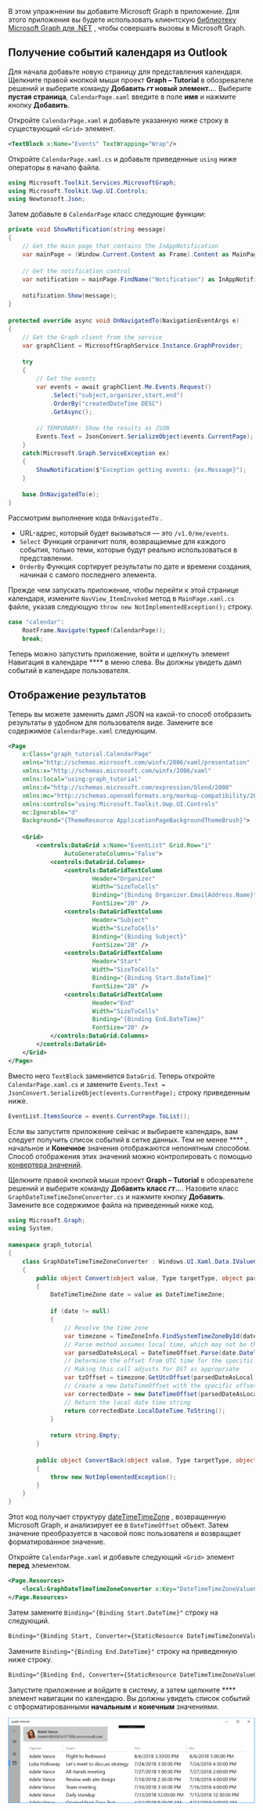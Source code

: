 <!-- markdownlint-disable MD002 MD041 -->

В этом упражнении вы добавите Microsoft Graph в приложение. Для этого приложения вы будете использовать клиентскую [библиотеку Microsoft Graph для .NET](https://github.com/microsoftgraph/msgraph-sdk-dotnet) , чтобы совершать вызовы в Microsoft Graph.

## <a name="get-calendar-events-from-outlook"></a>Получение событий календаря из Outlook

Для начала добавьте новую страницу для представления календаря. Щелкните правой кнопкой мыши проект **Graph – Tutorial** в обозревателе решений и выберите команду **Добавить _гт_ новый элемент..**.. Выберите **пустая страница**, `CalendarPage.xaml` введите в поле **имя** и нажмите кнопку **Добавить**.

Откройте `CalendarPage.xaml` и добавьте указанную ниже строку в существующий `<Grid>` элемент.

```xml
<TextBlock x:Name="Events" TextWrapping="Wrap"/>
```

Откройте `CalendarPage.xaml.cs` и добавьте приведенные `using` ниже операторы в начало файла.

```cs
using Microsoft.Toolkit.Services.MicrosoftGraph;
using Microsoft.Toolkit.Uwp.UI.Controls;
using Newtonsoft.Json;
```

Затем добавьте в `CalendarPage` класс следующие функции:

```cs
private void ShowNotification(string message)
{
    // Get the main page that contains the InAppNotification
    var mainPage = (Window.Current.Content as Frame).Content as MainPage;

    // Get the notification control
    var notification = mainPage.FindName("Notification") as InAppNotification;

    notification.Show(message);
}

protected override async void OnNavigatedTo(NavigationEventArgs e)
{
    // Get the Graph client from the service
    var graphClient = MicrosoftGraphService.Instance.GraphProvider;

    try
    {
        // Get the events
        var events = await graphClient.Me.Events.Request()
            .Select("subject,organizer,start,end")
            .OrderBy("createdDateTime DESC")
            .GetAsync();

        // TEMPORARY: Show the results as JSON
        Events.Text = JsonConvert.SerializeObject(events.CurrentPage);
    }
    catch(Microsoft.Graph.ServiceException ex)
    {
        ShowNotification($"Exception getting events: {ex.Message}");
    }

    base.OnNavigatedTo(e);
}
```

Рассмотрим выполнение кода `OnNavigatedTo` .

- URL-адрес, который будет вызываться — это `/v1.0/me/events`.
- `Select` Функция ограничит поля, возвращаемые для каждого события, только теми, которые будут реально использоваться в представлении.
- `OrderBy` Функция сортирует результаты по дате и времени создания, начиная с самого последнего элемента.

Прежде чем запускать приложение, чтобы перейти к этой странице календаря, измените `NavView_ItemInvoked` метод в `MainPage.xaml.cs` файле, указав следующую `throw new NotImplementedException();` строку.

```cs
case "calendar":
    RootFrame.Navigate(typeof(CalendarPage));
    break;
```

Теперь можно запустить приложение, войти и щелкнуть элемент Навигация в календаре **** в меню слева. Вы должны увидеть дамп событий в календаре пользователя.

## <a name="display-the-results"></a>Отображение результатов

Теперь вы можете заменить дамп JSON на какой-то способ отобразить результаты в удобном для пользователя виде. Замените все содержимое `CalendarPage.xaml` следующим.

```xml
<Page
    x:Class="graph_tutorial.CalendarPage"
    xmlns="http://schemas.microsoft.com/winfx/2006/xaml/presentation"
    xmlns:x="http://schemas.microsoft.com/winfx/2006/xaml"
    xmlns:local="using:graph_tutorial"
    xmlns:d="http://schemas.microsoft.com/expression/blend/2008"
    xmlns:mc="http://schemas.openxmlformats.org/markup-compatibility/2006"
    xmlns:controls="using:Microsoft.Toolkit.Uwp.UI.Controls"
    mc:Ignorable="d"
    Background="{ThemeResource ApplicationPageBackgroundThemeBrush}">

    <Grid>
        <controls:DataGrid x:Name="EventList" Grid.Row="1"
                AutoGenerateColumns="False">
            <controls:DataGrid.Columns>
                <controls:DataGridTextColumn
                        Header="Organizer"
                        Width="SizeToCells"
                        Binding="{Binding Organizer.EmailAddress.Name}"
                        FontSize="20" />
                <controls:DataGridTextColumn
                        Header="Subject"
                        Width="SizeToCells"
                        Binding="{Binding Subject}"
                        FontSize="20" />
                <controls:DataGridTextColumn
                        Header="Start"
                        Width="SizeToCells"
                        Binding="{Binding Start.DateTime}"
                        FontSize="20" />
                <controls:DataGridTextColumn
                        Header="End"
                        Width="SizeToCells"
                        Binding="{Binding End.DateTime}"
                        FontSize="20" />
            </controls:DataGrid.Columns>
        </controls:DataGrid>
    </Grid>
</Page>
```

Вместо него `TextBlock` заменяется `DataGrid`. Теперь откройте `CalendarPage.xaml.cs` и замените `Events.Text = JsonConvert.SerializeObject(events.CurrentPage);` строку приведенным ниже.

```cs
EventList.ItemsSource = events.CurrentPage.ToList();
```

Если вы запустите приложение сейчас и выбираете календарь, вам следует получить список событий в сетке данных. Тем не менее **** , начальное и **Конечное** значения отображаются непонятным способом. Способ отображения этих значений можно контролировать с помощью [конвертера значений](https://docs.microsoft.com/uwp/api/Windows.UI.Xaml.Data.IValueConverter).

Щелкните правой кнопкой мыши проект **Graph – Tutorial** в обозревателе решений и выберите команду **Добавить класс _гт_..**.. Назовите класс `GraphDateTimeTimeZoneConverter.cs` и нажмите кнопку **Добавить**. Замените все содержимое файла на приведенный ниже код.

```cs
using Microsoft.Graph;
using System;

namespace graph_tutorial
{
    class GraphDateTimeTimeZoneConverter : Windows.UI.Xaml.Data.IValueConverter
    {
        public object Convert(object value, Type targetType, object parameter, string language)
        {
            DateTimeTimeZone date = value as DateTimeTimeZone;

            if (date != null)
            {
                // Resolve the time zone
                var timezone = TimeZoneInfo.FindSystemTimeZoneById(date.TimeZone);
                // Parse method assumes local time, which may not be the case
                var parsedDateAsLocal = DateTimeOffset.Parse(date.DateTime);
                // Determine the offset from UTC time for the specific date
                // Making this call adjusts for DST as appropriate
                var tzOffset = timezone.GetUtcOffset(parsedDateAsLocal.DateTime);
                // Create a new DateTimeOffset with the specific offset from UTC
                var correctedDate = new DateTimeOffset(parsedDateAsLocal.DateTime, tzOffset);
                // Return the local date time string
                return correctedDate.LocalDateTime.ToString();
            }

            return string.Empty;
        }

        public object ConvertBack(object value, Type targetType, object parameter, string language)
        {
            throw new NotImplementedException();
        }
    }
}
```

Этот код получает структуру [dateTimeTimeZone](https://developer.microsoft.com/en-us/graph/docs/api-reference/v1.0/resources/datetimetimezone) , возвращенную Microsoft Graph, и анализирует ее в `DateTimeOffset` объект. Затем значение преобразуется в часовой пояс пользователя и возвращает форматированное значение.

Откройте `CalendarPage.xaml` и добавьте следующий `<Grid>` элемент **перед** элементом.

```xml
<Page.Resources>
    <local:GraphDateTimeTimeZoneConverter x:Key="DateTimeTimeZoneValueConverter" />
</Page.Resources>
```

Затем замените `Binding="{Binding Start.DateTime}"` строку на следующий.

```xml
Binding="{Binding Start, Converter={StaticResource DateTimeTimeZoneValueConverter}}"
```

Замените `Binding="{Binding End.DateTime}"` строку на приведенную ниже строку.

```xml
Binding="{Binding End, Converter={StaticResource DateTimeTimeZoneValueConverter}}"
```

Запустите приложение и войдите в систему, а затем щелкните **** элемент навигации по календарю. Вы должны увидеть список событий с отформатированными **начальным** и **конечным** значениями.

![Снимок экрана С таблицей событий](./images/add-msgraph-01.png)
